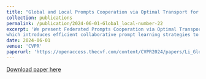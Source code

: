 ```yaml
---
title: "Global and Local Prompts Cooperation via Optimal Transport for Federated Learning."
collection: publications
permalink: /publication/2024-06-01-Global_local-number-22
excerpt: 'We present Federated Prompts Cooperation via Optimal Transport (FedOTP), 
which introduces efficient collaborative prompt learning strategies to capture diverse category traits on a per-client basis.'
date: 2024-06-01
venue: 'CVPR'
paperurl: 'https://openaccess.thecvf.com/content/CVPR2024/papers/Li_Global_and_Local_Prompts_Cooperation_via_Optimal_Transport_for_Federated_CVPR_2024_paper.pdf'
---
```


[Download paper here](https://openaccess.thecvf.com/content/CVPR2024/papers/Li_Global_and_Local_Prompts_Cooperation_via_Optimal_Transport_for_Federated_CVPR_2024_paper.pdf)
